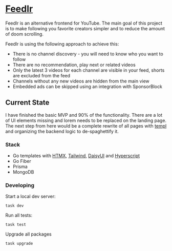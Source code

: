 # [Feedlr](https://feedlr.app)
Feedlr is an alternative frontend for YouTube. The main goal of this project is to make following you favorite creators simpler and to reduce the amount of doom scrolling.  

Feedlr is using the following approach to achieve this:
- There is no channel discovery - you will need to know who you want to follow
- There are no recommendation, play next or related videos
- Only the latest 3 videos for each channel are visible in your feed, shorts are excluded from the feed
- Channels without any new videos are hidden from the main view
- Embedded ads can be skipped using an integration with SponsorBlock

## Current State
I have finished the basic MVP and 90% of the functionality. There are a lot of UI elements missing and lorem needs to be replaced on the landing page.  
The next step from here would be a complete rewrite of all pages with [templ](https://github.com/a-h/templ) and organizing the backend logic to de-spaghettify it.

### Stack
- Go templates with [HTMX](htmx.org/), [Tailwind](https://tailwindcss.com/), [DaisyUI](https://daisyui.com/) and [Hyperscript](https://hyperscript.org/)
- Go Fiber
- Prisma
- MongoDB

### Developing
Start a local dev server:
```
task dev
```

Run all tests:
```
task test
```

Upgrade all packages
```
task upgrade
```
